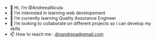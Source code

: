 - 👋 Hi, I’m @AndreeaNicula
- 👀 I’m interested in learning web developement
- 🌱 I’m currently learning Quality Assurance Engineer
- 💞️ I’m looking to collaborate on different projects so i can develop my skills
- 📫 How to reach me : dinandreea@gmail.com

<!---
AndreeaNicula/AndreeaNicula is a ✨ special ✨ repository because its `README.md` (this file) appears on your GitHub profile.
You can click the Preview link to take a look at your changes.
--->
